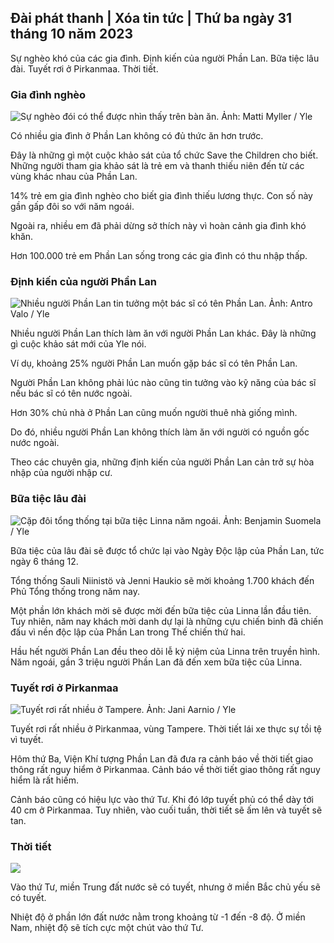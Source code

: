 ## Đài phát thanh \| Xóa tin tức \| Thứ ba ngày 31 tháng 10 năm 2023

Sự nghèo khó của các gia đình. Định kiến của người Phần Lan. Bữa tiệc lâu đài. Tuyết rơi ở Pirkanmaa. Thời tiết.

### Gia đình nghèo

![Sự nghèo đói có thể được nhìn thấy trên bàn ăn. Ảnh: Matti Myller / Yle](https://images.cdn.yle.fi/image/upload/c_crop,h_1080,w_1919,x_0,y_0/ar_1.7777777777777777,c_fill,g_faces,h_675,w_1200/dpr_1.0/q_auto:eco/f_auto/fl_lossy/v1674642954/39-106372263d105c885d6a)

Có nhiều gia đình ở Phần Lan không có đủ thức ăn hơn trước.

Đây là những gì một cuộc khảo sát của tổ chức Save the Children cho biết. Những người tham gia khảo sát là trẻ em và thanh thiếu niên đến từ các vùng khác nhau của Phần Lan.

14% trẻ em gia đình nghèo cho biết gia đình thiếu lương thực. Con số này gần gấp đôi so với năm ngoái.

Ngoài ra, nhiều em đã phải dừng sở thích này vì hoàn cảnh gia đình khó khăn.

Hơn 100.000 trẻ em Phần Lan sống trong các gia đình có thu nhập thấp.

### Định kiến của người Phần Lan

![Nhiều người Phần Lan tin tưởng một bác sĩ có tên Phần Lan. Ảnh: Antro Valo / Yle](https://images.cdn.yle.fi/image/upload/c_crop,h_3179,w_5653,x_0,y_83/ar_1.7777777777777777,c_fill,g_faces,h_675,w_1200/dpr_1.0/q_auto:eco/f_auto/fl_lossy/v1697116975/39-11855466527f10854aec)

Nhiều người Phần Lan thích làm ăn với người Phần Lan khác. Đây là những gì cuộc khảo sát mới của Yle nói.

Ví dụ, khoảng 25% người Phần Lan muốn gặp bác sĩ có tên Phần Lan.

Người Phần Lan không phải lúc nào cũng tin tưởng vào kỹ năng của bác sĩ nếu bác sĩ có tên nước ngoài.

Hơn 30% chủ nhà ở Phần Lan cũng muốn người thuê nhà giống mình.

Do đó, nhiều người Phần Lan không thích làm ăn với người có nguồn gốc nước ngoài.

Theo các chuyên gia, những định kiến của người Phần Lan cản trở sự hòa nhập của người nhập cư.

### Bữa tiệc lâu đài

![Cặp đôi tổng thống tại bữa tiệc Linna năm ngoái. Ảnh: Benjamin Suomela / Yle](https://images.cdn.yle.fi/image/upload/c_crop,h_1674,w_2976,x_0,y_24/ar_1.7777777777777777,c_fill,g_faces,h_675,w_1200/dpr_1.0/q_auto:eco/f_auto/fl_lossy/v1670345033/39-1044359638f710a6e724)

Bữa tiệc của lâu đài sẽ được tổ chức lại vào Ngày Độc lập của Phần Lan, tức ngày 6 tháng 12.

Tổng thống Sauli Niinistö và Jenni Haukio sẽ mời khoảng 1.700 khách đến Phủ Tổng thống trong năm nay.

Một phần lớn khách mời sẽ được mời đến bữa tiệc của Linna lần đầu tiên. Tuy nhiên, năm nay khách mời danh dự lại là những cựu chiến binh đã chiến đấu vì nền độc lập của Phần Lan trong Thế chiến thứ hai.

Hầu hết người Phần Lan đều theo dõi lễ kỷ niệm của Linna trên truyền hình. Năm ngoái, gần 3 triệu người Phần Lan đã đến xem bữa tiệc của Linna.

### Tuyết rơi ở Pirkanmaa

![Tuyết rơi rất nhiều ở Tampere. Ảnh: Jani Aarnio / Yle](https://images.cdn.yle.fi/image/upload/c_crop,h_3375,w_6000,x_0,y_331/ar_1.7777777777777777,c_fill,g_faces,h_675,w_1200/dpr_1.0/q_auto:eco/f_auto/fl_lossy/v1698736404/39-11934306540799d9879d)

Tuyết rơi rất nhiều ở Pirkanmaa, vùng Tampere. Thời tiết lái xe thực sự tồi tệ vì tuyết.

Hôm thứ Ba, Viện Khí tượng Phần Lan đã đưa ra cảnh báo về thời tiết giao thông rất nguy hiểm ở Pirkanmaa. Cảnh báo về thời tiết giao thông rất nguy hiểm là rất hiếm.

Cảnh báo cũng có hiệu lực vào thứ Tư. Khi đó lớp tuyết phủ có thể dày tới 40 cm ở Pirkanmaa. Tuy nhiên, vào cuối tuần, thời tiết sẽ ấm lên và tuyết sẽ tan.

### Thời tiết

![](https://images.cdn.yle.fi/image/upload/c_crop,h_1080,w_1919,x_0,y_0/ar_1.7777777777777777,c_fill,g_faces,h_675,w_1200/dpr_1.0/q_auto:eco/f_auto/fl_lossy/v1698767793/39-11940016541239893d2b)

Vào thứ Tư, miền Trung đất nước sẽ có tuyết, nhưng ở miền Bắc chủ yếu sẽ có tuyết.

Nhiệt độ ở phần lớn đất nước nằm trong khoảng từ -1 đến -8 độ. Ở miền Nam, nhiệt độ sẽ tích cực một chút vào thứ Tư.